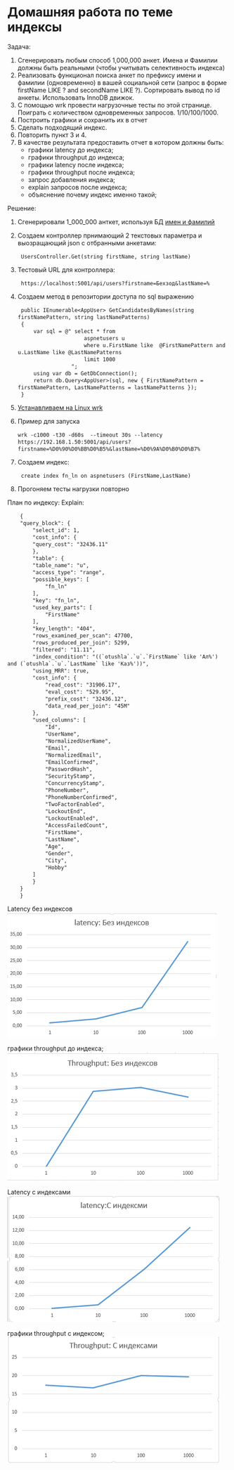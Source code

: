 # Домашняя работа по теме индексы

Задача:
1)   Сгенерировать любым способ 1,000,000 анкет. Имена и Фамилии должны быть реальными (чтобы учитывать селективность индекса)
2) Реализовать функционал поиска анкет по префиксу имени и фамилии (одновременно) в вашей социальной сети (запрос в форме firstName LIKE ? and secondName LIKE ?). Сортировать вывод по id анкеты. Использовать InnoDB движок.
3) С помощью wrk провести нагрузочные тесты по этой странице. Поиграть с количеством одновременных запросов. 1/10/100/1000.
4) Построить графики и сохранить их в отчет
5) Сделать подходящий индекс.
6) Повторить пункт 3 и 4.
7) В качестве результата предоставить отчет в котором должны быть:
    - графики latency до индекса;
    - графики throughput до индекса;
    - графики latency после индекса;
    - графики throughput после индекса;
    - запрос добавления индекса;
    - explain запросов после индекса;
    - объяснение почему индекс именно такой;


Решение:
1. Сгенерировали 1_000_000 анткет, используя БД [имен и фамилий](https://mydata.biz/storage/download/346359f64cc54ff1a2af506561987ebe/%D0%91%D0%B0%D0%B7%D0%B0%20%D0%B4%D0%B0%D0%BD%D0%BD%D1%8B%D1%85%20%D0%B8%D0%BC%D0%B5%D0%BD%20%D0%B8%20%D1%84%D0%B0%D0%BC%D0%B8%D0%BB%D0%B8%D0%B9%20%D0%B2%20%D1%84%D0%BE%D1%80%D0%BC%D0%B0%D1%82%D0%B5%20MySql.zip)

2. Создаем контроллер прнимающий 2 текстовых параметра и выозращающий  json c  отбранными  анкетами: 
        
        UsersController.Get(string firstName, string lastName)

3. Тестовый URL для контроллера:  
        
        https://localhost:5001/api/users?firstname=Бехзод&lastName=%

4. Создаем метод в репозитории доступа по  sql выражению

        public IEnumerable<AppUser> GetCandidatesByNames(string firstNamePattern, string lastNamePatterns)
        {
            var sql = @" select * from
                            aspnetusers u 
                            where u.FirstName like  @FirstNamePattern and u.LastName like @LastNamePatterns
                            limit 1000
                        ";
            using var db = GetDbConnection();
            return db.Query<AppUser>(sql, new { FirstNamePattern = firstNamePattern, LastNamePatterns = lastNamePatterns });
        }


5.   [Устанавливаем на Linux wrk](https://github.com/wg/wrk/wiki/Installing-Wrk-on-Linux)
6.   Пример для запуска  

         wrk -c1000 -t30 -d60s  --timeout 30s --latency   https://192.168.1.50:5001/api/users?firstname=%D0%90%D0%BB%D0%B5%&lastName=%D0%9A%D0%B0%D0%B7%

7. Создаем индекс:

        create index fn_ln on aspnetusers (FirstName,LastName)
8. Прогоняем тесты нагрузки повторно

План по индексу:
Explain:

        {
        "query_block": {
            "select_id": 1,
            "cost_info": {
            "query_cost": "32436.11"
            },
            "table": {
            "table_name": "u",
            "access_type": "range",
            "possible_keys": [
                "fn_ln"
            ],
            "key": "fn_ln",
            "used_key_parts": [
                "FirstName"
            ],
            "key_length": "404",
            "rows_examined_per_scan": 47700,
            "rows_produced_per_join": 5299,
            "filtered": "11.11",
            "index_condition": "((`otushla`.`u`.`FirstName` like 'Ал%') and (`otushla`.`u`.`LastName` like 'Каз%'))",
            "using_MRR": true,
            "cost_info": {
                "read_cost": "31906.17",
                "eval_cost": "529.95",
                "prefix_cost": "32436.12",
                "data_read_per_join": "45M"
            },
            "used_columns": [
                "Id",
                "UserName",
                "NormalizedUserName",
                "Email",
                "NormalizedEmail",
                "EmailConfirmed",
                "PasswordHash",
                "SecurityStamp",
                "ConcurrencyStamp",
                "PhoneNumber",
                "PhoneNumberConfirmed",
                "TwoFactorEnabled",
                "LockoutEnd",
                "LockoutEnabled",
                "AccessFailedCount",
                "FirstName",
                "LastName",
                "Age",
                "Gender",
                "City",
                "Hobby"
            ]
            }
        }
        }

Latency  без индексов  
 ![Alt text](src\lat_without_ind.png)

графики throughput до индекса;  
 ![Alt text](src\throughput_without_index.png)

Latency  c индексами  
 ![Alt text](src\lat_with_index.png)

 графики throughput с индексом;  
 ![Alt text](src\throughput_with_index.png)

 